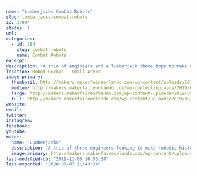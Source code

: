 ```yaml
---
name: "Lumberjacks Combat Robots"
slug: lumberjacks-combat-robots
id: 37894
status: 1
url: 
categories:
  - id: 284
    slug: combat-robots
    name: Combat Robots
excerpt:
description: "A trio of engineers and a lumberjack theme hope to make an impact at Robot Ruckus!"
location: Robot Ruckus - Small Arena
image-primary:
  thumbnail: http://makers.makerfaireorlando.com/wp-content/uploads/2019/09/vert3armor1-150x150.jpg
  medium: http://makers.makerfaireorlando.com/wp-content/uploads/2019/09/vert3armor1-300x232.jpg
  large: http://makers.makerfaireorlando.com/wp-content/uploads/2019/09/vert3armor1-1024x791.jpg
  full: http://makers.makerfaireorlando.com/wp-content/uploads/2019/09/vert3armor1.jpg
website: 
email: 
twitter: 
instagram: 
facebook: 
youtube: 
maker:
  name: "Lumberjacks"
  description: "A trio of three engineers looking to make robotic history"
  image-primary: http://makers.makerfaireorlando.com/wp-content/uploads/2019/11/lumberjacks.jpg
last-modified-db: "2019-11-06 16:55:34"
last-exported: "2020-07-07 11:43:24"
---
```

